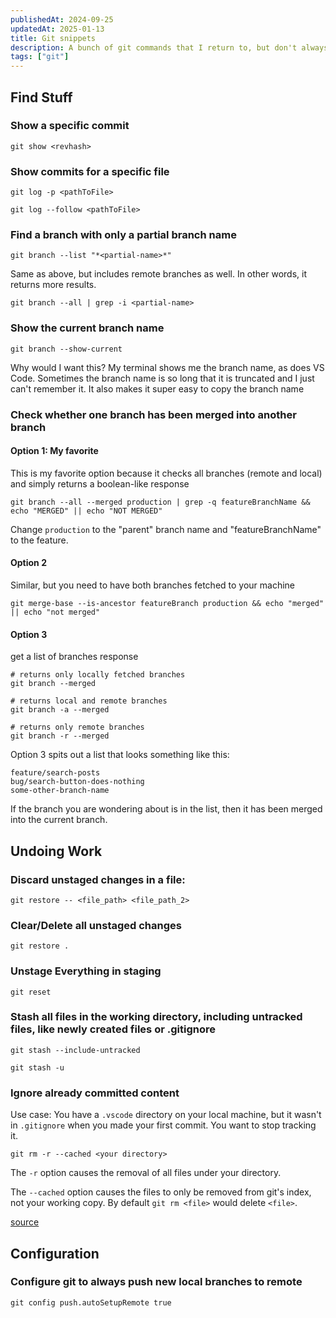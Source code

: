 ```yaml
---
publishedAt: 2024-09-25
updatedAt: 2025-01-13
title: Git snippets
description: A bunch of git commands that I return to, but don't always remember
tags: ["git"]
---
```


## Find Stuff
### Show a specific commit
```
git show <revhash>
```

### Show commits for a specific file
```
git log -p <pathToFile>
```
```
git log --follow <pathToFile>
```
### Find a branch with only a partial branch name
```
git branch --list "*<partial-name>*"
```

Same as above, but includes remote branches as well. In other words, it returns more results.
```
git branch --all | grep -i <partial-name>
```
### Show the current branch name
```
git branch --show-current 
```
Why would I want this? My terminal shows me the branch name, as does VS Code.
Sometimes the branch name is so long that it is truncated and I just can't remember it. It also makes it super easy to copy the branch name
### Check whether one branch has been merged into another branch
#### Option 1: My favorite

This is my favorite option because it checks all branches (remote and local) and simply returns a boolean-like response
```
git branch --all --merged production | grep -q featureBranchName && echo "MERGED" || echo "NOT MERGED"
```
Change `production` to the "parent" branch name and "featureBranchName" to the feature.

#### Option 2
Similar, but you need to have both branches fetched to your machine
```
git merge-base --is-ancestor featureBranch production && echo "merged" || echo "not merged"
```

#### Option 3
get a list of branches response
```
# returns only locally fetched branches
git branch --merged

# returns local and remote branches
git branch -a --merged

# returns only remote branches
git branch -r --merged
```
Option 3 spits out a list that looks something like this:
```
feature/search-posts
bug/search-button-does-nothing
some-other-branch-name
```

If the branch you are wondering about is in the list, then it has been merged into the current branch.


## Undoing Work
### Discard unstaged changes in a file:
```
git restore -- <file_path> <file_path_2>
```
### Clear/Delete all unstaged changes
```
git restore .
```
### Unstage Everything in staging
```
git reset
```
### Stash all files in the working directory, including untracked files, like newly created files or .gitignore
```
git stash --include-untracked
```
```
git stash -u
```
### Ignore already committed content
Use case: You have a `.vscode` directory on your local machine, but it wasn't in `.gitignore` when you made your first commit. You want to stop tracking it.

```
git rm -r --cached <your directory>
```

The `-r` option causes the removal of all files under your directory.

The `--cached` option causes the files to only be removed from git's index, not your working copy. By default `git rm <file>` would delete `<file>`.

[source](https://stackoverflow.com/a/1330097/9301652)
## Configuration
### Configure git to always push new local branches to remote
```
git config push.autoSetupRemote true 

